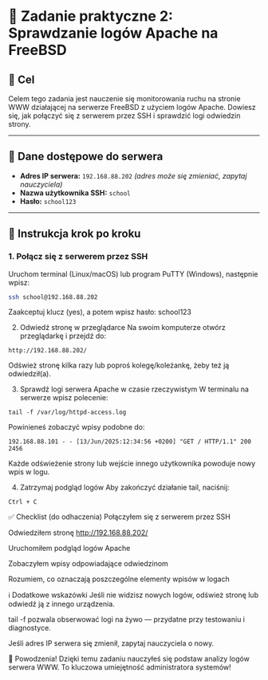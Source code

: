 # 🧪 Zadanie praktyczne 2: Sprawdzanie logów Apache na FreeBSD

## 🎯 Cel  
Celem tego zadania jest nauczenie się monitorowania ruchu na stronie WWW działającej na serwerze FreeBSD z użyciem logów Apache. Dowiesz się, jak połączyć się z serwerem przez SSH i sprawdzić logi odwiedzin strony.

---

## 🔐 Dane dostępowe do serwera

- **Adres IP serwera:** `192.168.88.202` *(adres może się zmieniać, zapytaj nauczyciela)*
- **Nazwa użytkownika SSH:** `school`
- **Hasło:** `school123`

---

## 🧭 Instrukcja krok po kroku

### 1. Połącz się z serwerem przez SSH

Uruchom terminal (Linux/macOS) lub program PuTTY (Windows), następnie wpisz:

```bash
ssh school@192.168.88.202
```

Zaakceptuj klucz (yes), a potem wpisz hasło:
school123

2. Odwiedź stronę w przeglądarce
Na swoim komputerze otwórz przeglądarkę i przejdź do:

```
http://192.168.88.202/
```

Odśwież stronę kilka razy lub poproś kolegę/koleżankę, żeby też ją odwiedził(a).

3. Sprawdź logi serwera Apache w czasie rzeczywistym
W terminalu na serwerze wpisz polecenie:

```
tail -f /var/log/httpd-access.log
```

Powinieneś zobaczyć wpisy podobne do:

```
192.168.88.101 - - [13/Jun/2025:12:34:56 +0200] "GET / HTTP/1.1" 200 2456
```

Każde odświeżenie strony lub wejście innego użytkownika powoduje nowy wpis w logu.

4. Zatrzymaj podgląd logów
Aby zakończyć działanie tail, naciśnij:

```
Ctrl + C
```

✅ Checklist (do odhaczenia)
 Połączyłem się z serwerem przez SSH

 Odwiedziłem stronę http://192.168.88.202/

 Uruchomiłem podgląd logów Apache

 Zobaczyłem wpisy odpowiadające odwiedzinom

 Rozumiem, co oznaczają poszczególne elementy wpisów w logach

ℹ️ Dodatkowe wskazówki
Jeśli nie widzisz nowych logów, odśwież stronę lub odwiedź ją z innego urządzenia.

tail -f pozwala obserwować logi na żywo — przydatne przy testowaniu i diagnostyce.

Jeśli adres IP serwera się zmienił, zapytaj nauczyciela o nowy.

🧠 Powodzenia!
Dzięki temu zadaniu nauczyłeś się podstaw analizy logów serwera WWW. To kluczowa umiejętność administratora systemów!